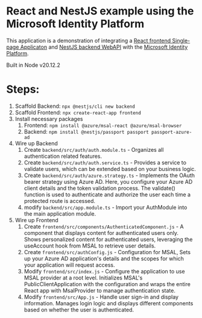 # React and NestJS example using the Microsoft Identity Platform

This application is a demonstration of integrating a [React frontend Single-page Applicaton](https://react.dev/) and [NestJS backend WebAPI](https://nestjs.com/) with the [Microsoft Identity Platform](https://learn.microsoft.com/en-us/entra/identity-platform/v2-overview).

Built in Node v20.12.2

# Steps:

1. Scaffold Backend: `npx @nestjs/cli new backend`
1. Scaffold Frontend: `npx create-react-app frontend`
1. Install necessary packages
    1. Frontend: `npm install @azure/msal-react @azure/msal-browser`
    1. Backend: `npm install @nestjs/passport passport passport-azure-ad`
1. Wire up Backend
    1. Create `backend/src/auth/auth.module.ts` - Organizes all authentication related features.
    1. Create `backend/src/auth/auth.service.ts` - Provides a service to validate users, which can be extended based on your business logic.
    1. Create `backend/src/auth/azure.strategy.ts` -  Implements the OAuth bearer strategy using Azure AD. Here, you configure your Azure AD client details and the token validation process. The validate() function is used to authenticate and authorize the user each time a protected route is accessed.
    1. modify `backend/src/app.module.ts` - Import your AuthModule into the main application module.
1. Wire up Frontend
    1. Create `frontend/src/components/AuthenticatedComponent.js` - A component that displays content for authenticated users only.  Shows personalized content for authenticated users, leveraging the useAccount hook from MSAL to retrieve user details.
    1. Create `frontend/src/authConfig.js` - Configuration for MSAL, Sets up your Azure AD application's details and the scopes for which your application will request access.
    1. Modify `frontend/src/index.js` - Configure the application to use MSAL provider at a root level. Initializes MSAL's PublicClientApplication with the configuration and wraps the entire React app with MsalProvider to manage authentication state.
    1. Modify `frontend/src/App.js` - Handle user sign-in and display information. Manages login logic and displays different components based on whether the user is authenticated.